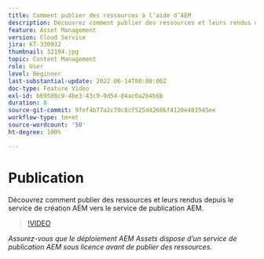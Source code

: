 ```yaml
---
title: Comment publier des ressources à l’aide d’AEM
description: Découvrez comment publier des ressources et leurs rendus depuis le service de création AEM vers le service de publication AEM.
feature: Asset Management
version: Cloud Service
jira: KT-330932
thumbnail: 32194.jpg
topic: Content Management
role: User
level: Beginner
last-substantial-update: 2022-06-14T00:00:00Z
doc-type: Feature Video
exl-id: b69508c9-4be3-43c9-9d54-84ac0a2b4b6b
duration: 8
source-git-commit: 9fef4b77a2c70c8cf525d42686f4120e481945ee
workflow-type: tm+mt
source-wordcount: '50'
ht-degree: 100%

---
```


# Publication

Découvrez comment publier des ressources et leurs rendus depuis le service de création AEM vers le service de publication AEM.

>[!VIDEO](https://video.tv.adobe.com/v/330932?quality=12&learn=on)

_Assurez-vous que le déploiement AEM Assets dispose d’un service de publication AEM sous licence avant de publier des ressources._
